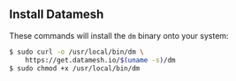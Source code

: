 ## Install Datamesh

These commands will install the `dm` binary onto your system:

```bash
$ sudo curl -o /usr/local/bin/dm \
    https://get.datamesh.io/$(uname -s)/dm
$ sudo chmod +x /usr/local/bin/dm
```
